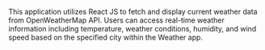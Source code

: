 This application utilizes React JS to fetch and display current weather data from OpenWeatherMap API. Users can access real-time weather information including temperature, weather conditions, humidity, and wind speed based on the specified city within the Weather app.